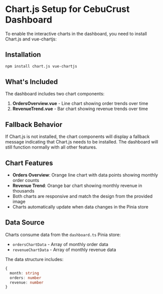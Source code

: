 # Chart.js Setup for CebuCrust Dashboard

To enable the interactive charts in the dashboard, you need to install Chart.js and vue-chartjs:

## Installation

```bash
npm install chart.js vue-chartjs
```

## What's Included

The dashboard includes two chart components:

1. **OrdersOverview.vue** - Line chart showing order trends over time
2. **RevenueTrend.vue** - Bar chart showing revenue trends over time

## Fallback Behavior

If Chart.js is not installed, the chart components will display a fallback message indicating that Chart.js needs to be installed. The dashboard will still function normally with all other features.

## Chart Features

- **Orders Overview**: Orange line chart with data points showing monthly order counts
- **Revenue Trend**: Orange bar chart showing monthly revenue in thousands
- Both charts are responsive and match the design from the provided image
- Charts automatically update when data changes in the Pinia store

## Data Source

Charts consume data from the `dashboard.ts` Pinia store:

- `ordersChartData` - Array of monthly order data
- `revenueChartData` - Array of monthly revenue data

The data structure includes:

```typescript
{
  month: string
  orders: number
  revenue: number
}
```


